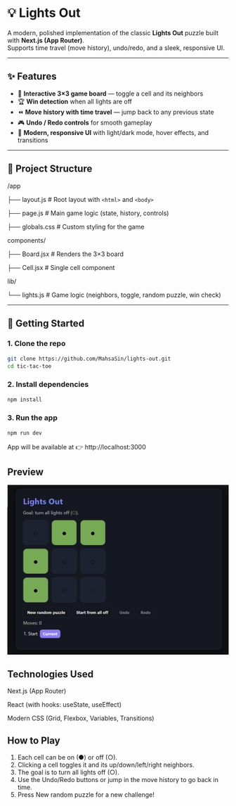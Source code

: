 # 💡 Lights Out

A modern, polished implementation of the classic **Lights Out** puzzle built with **Next.js (App Router)**.  
Supports time travel (move history), undo/redo, and a sleek, responsive UI.

---

## ✨ Features
- 🔲 **Interactive 3×3 game board** — toggle a cell and its neighbors
- 🏆 **Win detection** when all lights are off
- ⏪ **Move history with time travel** — jump back to any previous state
- 🎮 **Undo / Redo controls** for smooth gameplay
- 🎨 **Modern, responsive UI** with light/dark mode, hover effects, and transitions

---

## 📂 Project Structure
/app

├── layout.js # Root layout with `<html>` and `<body>`

├── page.js # Main game logic (state, history, controls)

├── globals.css # Custom styling for the game

components/

├── Board.jsx # Renders the 3×3 board

├── Cell.jsx # Single cell component

lib/

└── lights.js # Game logic (neighbors, toggle, random puzzle, win check)


---

## 🚀 Getting Started

### 1. Clone the repo
```bash
git clone https://github.com/MahsaSin/lights-out.git
cd tic-tac-toe
```

### 2. Install dependencies
```bash
npm install
```

### 3. Run the app
```bash
npm run dev
```

App will be available at 👉 http://localhost:3000

## Preview
![Alt text](Preview.png)

## Technologies Used

Next.js (App Router)

React (with hooks: useState, useEffect)

Modern CSS (Grid, Flexbox, Variables, Transitions)

## How to Play
1. Each cell can be on (●) or off (○).
2. Clicking a cell toggles it and its up/down/left/right neighbors.
3. The goal is to turn all lights off (○).
4. Use the Undo/Redo buttons or jump in the move history to go back in time.
5. Press New random puzzle for a new challenge!